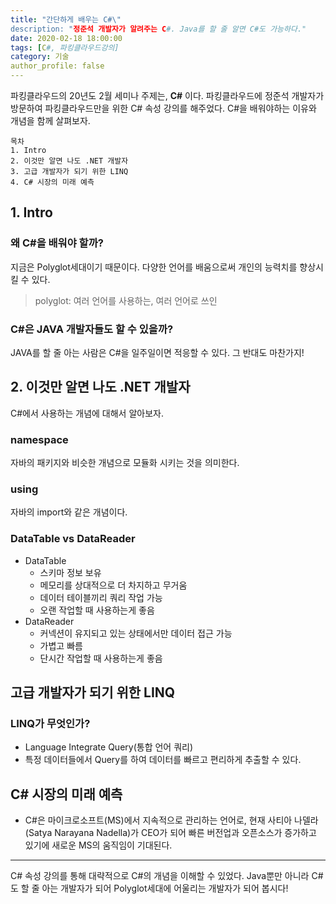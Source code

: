 ```yaml
---
title: "간단하게 배우는 C#\"
description: "정준석 개발자가 알려주는 C#. Java를 할 줄 알면 C#도 가능하다."
date: 2020-02-18 18:00:00
tags: [C#, 파킹클라우드강의]
category: 기술
author_profile: false
---
```

파킹클라우드의 20년도 2월 세미나 주제는, **C#** 이다. 파킹클라우드에 정준석 개발자가 방문하여 파킹클라우드만을 위한 C# 속성 강의를 해주었다. C#을 배워야하는 이유와 개념을 함께 살펴보자.

```
목차
1. Intro
2. 이것만 알면 나도 .NET 개발자
3. 고급 개발자가 되기 위한 LINQ
4. C# 시장의 미래 예측
```

## 1. Intro
### 왜 C#을 배워야 할까?
지금은 Polyglot세대이기 때문이다. 다양한 언어를 배움으로써 개인의 능력치를 향상시킬 수 있다.
> polyglot: 여러 언어를 사용하는, 여러 언어로 쓰인

### C#은 JAVA 개발자들도 할 수 있을까?
JAVA를 할 줄 아는 사람은 C#을 일주일이면 적응할 수 있다. 그 반대도 마찬가지!

## 2. 이것만 알면 나도 .NET 개발자
C#에서 사용하는 개념에 대해서 알아보자.
### namespace
자바의 패키지와 비슷한 개념으로 모듈화 시키는 것을 의미한다.

### using
자바의 import와 같은 개념이다.

### DataTable vs DataReader
* DataTable
  * 스키마 정보 보유
  * 메모리를 상대적으로 더 차지하고 무거움
  * 데이터 테이블끼리 쿼리 작업 가능
  * 오랜 작업할 때 사용하는게 좋음
* DataReader
  * 커넥션이 유지되고 있는 상태에서만 데이터 접근 가능
  * 가볍고 빠름
  * 단시간 작업할 때 사용하는게 좋음

## 고급 개발자가 되기 위한 LINQ
### LINQ가 무엇인가?
* Language Integrate Query(통합 언어 쿼리)
* 특정 데이터들에서 Query를 하여 데이터를 빠르고 편리하게 추출할 수 있다.

## C# 시장의 미래 예측
* C#은 마이크로소프트(MS)에서 지속적으로 관리하는 언어로, 현재 사티아 나델라(Satya Narayana Nadella)가 CEO가 되어 빠른 버전업과 오픈소스가 증가하고 있기에 새로운 MS의 움직임이 기대된다.

---
C# 속성 강의를 통해 대략적으로 C#의 개념을 이해할 수 있었다. Java뿐만 아니라 C#도 할 줄 아는 개발자가 되어 Polyglot세대에 어울리는 개발자가 되어 봅시다!
